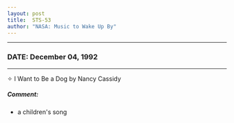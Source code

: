 ```yaml
---
layout: post
title:  STS-53
author: "NASA: Music to Wake Up By"
---
```


----
### DATE: December 04, 1992
----
✧ I Want to Be a Dog by Nancy Cassidy

##### Comment:
* a children's song
